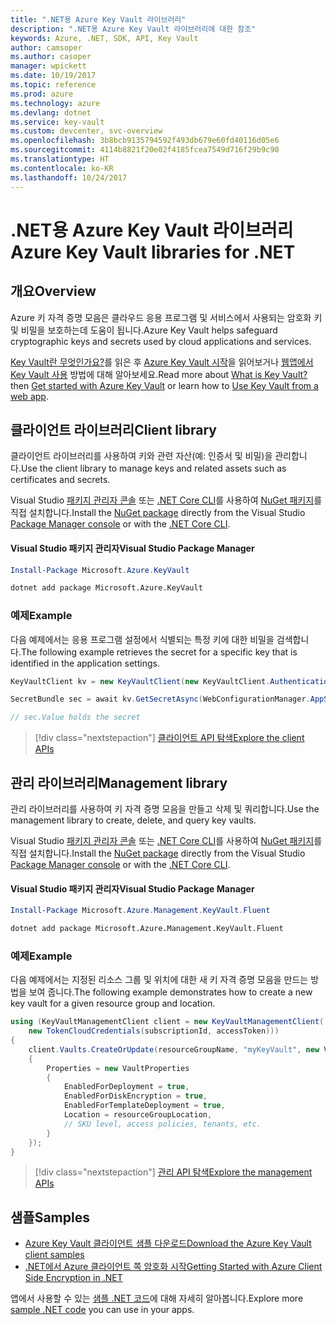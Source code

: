 ```yaml
---
title: ".NET용 Azure Key Vault 라이브러리"
description: ".NET용 Azure Key Vault 라이브러리에 대한 참조"
keywords: Azure, .NET, SDK, API, Key Vault
author: camsoper
ms.author: casoper
manager: wpickett
ms.date: 10/19/2017
ms.topic: reference
ms.prod: azure
ms.technology: azure
ms.devlang: dotnet
ms.service: key-vault
ms.custom: devcenter, svc-overview
ms.openlocfilehash: 3b8bcb9135794592f493db679e60fd40116d05e6
ms.sourcegitcommit: 4114b8821f20e02f4185fcea7549d716f29b9c90
ms.translationtype: HT
ms.contentlocale: ko-KR
ms.lasthandoff: 10/24/2017
---
```

# <a name="azure-key-vault-libraries-for-net"></a><span data-ttu-id="cc81b-104">.NET용 Azure Key Vault 라이브러리</span><span class="sxs-lookup"><span data-stu-id="cc81b-104">Azure Key Vault libraries for .NET</span></span>

## <a name="overview"></a><span data-ttu-id="cc81b-105">개요</span><span class="sxs-lookup"><span data-stu-id="cc81b-105">Overview</span></span>

<span data-ttu-id="cc81b-106">Azure 키 자격 증명 모음은 클라우드 응용 프로그램 및 서비스에서 사용되는 암호화 키 및 비밀을 보호하는데 도움이 됩니다.</span><span class="sxs-lookup"><span data-stu-id="cc81b-106">Azure Key Vault helps safeguard cryptographic keys and secrets used by cloud applications and services.</span></span>

<span data-ttu-id="cc81b-107">[Key Vault란 무엇인가요?](/azure/key-vault/key-vault-whatis)를 읽은 후 [Azure Key Vault 시작](/azure/key-vault/key-vault-get-started)을 읽어보거나 [웹앱에서 Key Vault 사용](/azure/key-vault/key-vault-use-from-web-application) 방법에 대해 알아보세요.</span><span class="sxs-lookup"><span data-stu-id="cc81b-107">Read more about [What is Key Vault?](/azure/key-vault/key-vault-whatis) then [Get started with Azure Key Vault](/azure/key-vault/key-vault-get-started) or learn how to [Use Key Vault from a web app](/azure/key-vault/key-vault-use-from-web-application).</span></span>

## <a name="client-library"></a><span data-ttu-id="cc81b-108">클라이언트 라이브러리</span><span class="sxs-lookup"><span data-stu-id="cc81b-108">Client library</span></span>

<span data-ttu-id="cc81b-109">클라이언트 라이브러리를 사용하여 키와 관련 자산(예: 인증서 및 비밀)을 관리합니다.</span><span class="sxs-lookup"><span data-stu-id="cc81b-109">Use the client library to manage keys and related assets such as certificates and secrets.</span></span>

<span data-ttu-id="cc81b-110">Visual Studio [패키지 관리자 콘솔][PackageManager] 또는 [.NET Core CLI][DotNetCLI]를 사용하여 [NuGet 패키지](https://www.nuget.org/packages/Microsoft.Azure.KeyVault)를 직접 설치합니다.</span><span class="sxs-lookup"><span data-stu-id="cc81b-110">Install the [NuGet package](https://www.nuget.org/packages/Microsoft.Azure.KeyVault) directly from the Visual Studio [Package Manager console][PackageManager] or with the [.NET Core CLI][DotNetCLI].</span></span>

#### <a name="visual-studio-package-manager"></a><span data-ttu-id="cc81b-111">Visual Studio 패키지 관리자</span><span class="sxs-lookup"><span data-stu-id="cc81b-111">Visual Studio Package Manager</span></span>

```powershell
Install-Package Microsoft.Azure.KeyVault
```

```bash
dotnet add package Microsoft.Azure.KeyVault
```

### <a name="example"></a><span data-ttu-id="cc81b-112">예제</span><span class="sxs-lookup"><span data-stu-id="cc81b-112">Example</span></span>

<span data-ttu-id="cc81b-113">다음 예제에서는 응용 프로그램 설정에서 식별되는 특정 키에 대한 비밀을 검색합니다.</span><span class="sxs-lookup"><span data-stu-id="cc81b-113">The following example retrieves the secret for a specific key that is identified in the application settings.</span></span>

```csharp
KeyVaultClient kv = new KeyVaultClient(new KeyVaultClient.AuthenticationCallback(securityToken));

SecretBundle sec = await kv.GetSecretAsync(WebConfigurationManager.AppSettings["SecretUri"]);

// sec.Value holds the secret
```

> [!div class="nextstepaction"]
> [<span data-ttu-id="cc81b-114">클라이언트 API 탐색</span><span class="sxs-lookup"><span data-stu-id="cc81b-114">Explore the client APIs</span></span>](/dotnet/api/overview/azure/keyvault/client)

## <a name="management-library"></a><span data-ttu-id="cc81b-115">관리 라이브러리</span><span class="sxs-lookup"><span data-stu-id="cc81b-115">Management library</span></span>

<span data-ttu-id="cc81b-116">관리 라이브러리를 사용하여 키 자격 증명 모음을 만들고 삭제 및 쿼리합니다.</span><span class="sxs-lookup"><span data-stu-id="cc81b-116">Use the management library to create, delete, and query key vaults.</span></span>

<span data-ttu-id="cc81b-117">Visual Studio [패키지 관리자 콘솔][PackageManager] 또는 [.NET Core CLI][DotNetCLI]를 사용하여 [NuGet 패키지](https://www.nuget.org/packages/Microsoft.Azure.Management.KeyVault.Fluent)를 직접 설치합니다.</span><span class="sxs-lookup"><span data-stu-id="cc81b-117">Install the [NuGet package](https://www.nuget.org/packages/Microsoft.Azure.Management.KeyVault.Fluent) directly from the Visual Studio [Package Manager console][PackageManager] or with the [.NET Core CLI][DotNetCLI].</span></span>

#### <a name="visual-studio-package-manager"></a><span data-ttu-id="cc81b-118">Visual Studio 패키지 관리자</span><span class="sxs-lookup"><span data-stu-id="cc81b-118">Visual Studio Package Manager</span></span>

```powershell
Install-Package Microsoft.Azure.Management.KeyVault.Fluent
```

```bash
dotnet add package Microsoft.Azure.Management.KeyVault.Fluent
```

### <a name="example"></a><span data-ttu-id="cc81b-119">예제</span><span class="sxs-lookup"><span data-stu-id="cc81b-119">Example</span></span>

<span data-ttu-id="cc81b-120">다음 예제에서는 지정된 리소스 그룹 및 위치에 대한 새 키 자격 증명 모음을 만드는 방법을 보여 줍니다.</span><span class="sxs-lookup"><span data-stu-id="cc81b-120">The following example demonstrates how to create a new key vault for a given resource group and location.</span></span>

```csharp
using (KeyVaultManagementClient client = new KeyVaultManagementClient(
    new TokenCloudCredentials(subscriptionId, accessToken)))
{
    client.Vaults.CreateOrUpdate(resourceGroupName, "myKeyVault", new VaultCreateOrUpdateParameters
    {
        Properties = new VaultProperties
        {
            EnabledForDeployment = true,
            EnabledForDiskEncryption = true,
            EnabledForTemplateDeployment = true,
            Location = resourceGroupLocation,
            // SKU level, access policies, tenants, etc.
        }
    });
}
```

> [!div class="nextstepaction"]
> [<span data-ttu-id="cc81b-121">관리 API 탐색</span><span class="sxs-lookup"><span data-stu-id="cc81b-121">Explore the management APIs</span></span>](/dotnet/api/overview/azure/keyvault/management)

## <a name="samples"></a><span data-ttu-id="cc81b-122">샘플</span><span class="sxs-lookup"><span data-stu-id="cc81b-122">Samples</span></span>

* [<span data-ttu-id="cc81b-123">Azure Key Vault 클라이언트 샘플 다운로드</span><span class="sxs-lookup"><span data-stu-id="cc81b-123">Download the Azure Key Vault client samples</span></span>](https://www.microsoft.com/download/details.aspx?id=45343)
* [<span data-ttu-id="cc81b-124">.NET에서 Azure 클라이언트 쪽 암호화 시작</span><span class="sxs-lookup"><span data-stu-id="cc81b-124">Getting Started with Azure Client Side Encryption in .NET</span></span>](https://azure.microsoft.com/resources/samples/storage-dotnet-client-side-encryption/)


<span data-ttu-id="cc81b-125">앱에서 사용할 수 있는 [샘플 .NET 코드](https://azure.microsoft.com/resources/samples/?platform=dotnet)에 대해 자세히 알아봅니다.</span><span class="sxs-lookup"><span data-stu-id="cc81b-125">Explore more [sample .NET code](https://azure.microsoft.com/resources/samples/?platform=dotnet) you can use in your apps.</span></span>

[PackageManager]: https://docs.microsoft.com/nuget/tools/package-manager-console
[DotNetCLI]: https://docs.microsoft.com/dotnet/core/tools/dotnet-add-package
